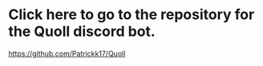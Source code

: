 # Click here to go to the repository for the Quoll discord bot.

https://github.com/Patrickk17/Quoll
